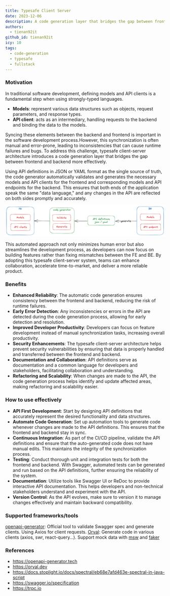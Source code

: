 ```yaml
---
title: Typesafe Client Server
date: 2023-12-06
description: A code generation layer that bridges the gap between frontend and backend more effectively.
authors:
  - tienan92it
github_id: tienan92it
icy: 10
tags:
  - code-generation
  - typesafe
  - fullstack
---
```


### Motivation

In traditional software development, defining models and API clients is a fundamental step when using strongly-typed languages.

- **Models**: represent various data structures such as objects, request parameters, and response types.
- **API client**: acts as an intermediary, handling requests to the backend and binding the data to the models.

Syncing these elements between the backend and frontend is important in the software development process.However, this synchronization is often manual and error-prone, leading to inconsistencies that can cause runtime failures and bugs.
To address this challenge, typesafe client-server architecture introduces a code generation layer that bridges the gap between frontend and backend more effectively.

Using API definitions in JSON or YAML format as the single source of truth, the code generator automatically validates and generates the necessary models and API clients for the frontend and corresponding models and API endpoints for the backend. This ensures that both ends of the application speak the same "data language," and any changes in the API are reflected on both sides promptly and accurately.

![](assets/typesafe-client-server.webp)

This automated approach not only minimizes human error but also streamlines the development process, as developers can now focus on building features rather than fixing mismatches between the FE and BE. By adopting this typesafe client-server system, teams can enhance collaboration, accelerate time-to-market, and deliver a more reliable product.

### Benefits

- **Enhanced Reliability**: The automatic code generation ensures consistency between the frontend and backend, reducing the risk of runtime failures.
- **Early Error Detection**: Any inconsistencies or errors in the API are detected during the code generation process, allowing for early detection and resolution.
- **Improved Developer Productivity**: Developers can focus on feature development instead of manual synchronization tasks, increasing overall productivity.
- **Security Enhancements**: The typesafe client-server architecture helps prevent security vulnerabilities by ensuring that data is properly handled and transferred between the frontend and backend.
- **Documentation and Collaboration**: API definitions serve as documentation and a common language for developers and stakeholders, facilitating collaboration and understanding.
- **Refactoring and Scalability**: When changes are made to the API, the code generation process helps identify and update affected areas, making refactoring and scalability easier.

### How to use effectively

- **API First Development**: Start by designing API definitions that accurately represent the desired functionality and data structures.
- **Automate Code Generation**: Set up automation tools to generate code whenever changes are made to the API definitions. This ensures that the frontend and backend stay in sync.
- **Continuous Integration**: As part of the CI/CD pipeline, validate the API definitions and ensure that the auto-generated code does not have manual edits. This maintains the integrity of the synchronization process.
- **Testing**: Conduct thorough unit and integration tests for both the frontend and backend. With Swagger, automated tests can be generated and run based on the API definitions, further ensuring the reliability of the system.
- **Documentation**: Utilize tools like Swagger UI or ReDoc to provide interactive API documentation. This helps developers and non-technical stakeholders understand and experiment with the API.
- **Version Control**: As the API evolves, make sure to version it to manage changes effectively and maintain backward compatibility.

### Supported frameworks/tools

[openapi-generator](https://openapi-generator.tech/): Official tool to validate Swagger spec and generate clients. Using Axios for client requests.
[Orval](https://next.orval.dev/): Generate code in various clients (axios, swr, react-query…). Support mock data with [msw](https://mswjs.io/) and [faker](https://fakerjs.dev/)

### References

- https://openapi-generator.tech
- https://orval.dev
- https://docs.stoplight.io/docs/spectral/eb68e7afd463e-spectral-in-java-script
- https://swagger.io/specification
- https://trpc.io

